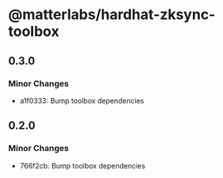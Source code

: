 # @matterlabs/hardhat-zksync-toolbox

## 0.3.0

### Minor Changes

- a1f0333: Bump toolbox dependencies

## 0.2.0

### Minor Changes

- 766f2cb: Bump toolbox dependencies
